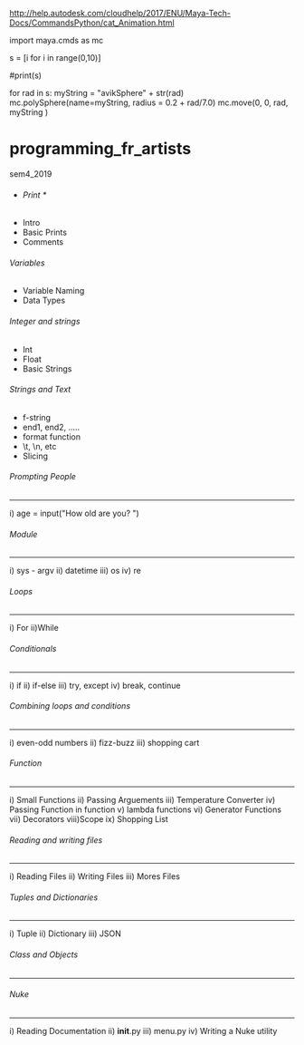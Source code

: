 http://help.autodesk.com/cloudhelp/2017/ENU/Maya-Tech-Docs/CommandsPython/cat_Animation.html

import maya.cmds as mc

s = [i for i in range(0,10)]

#print(s)

for rad in s:
    myString = "avikSphere" + str(rad)
    mc.polySphere(name=myString, radius = 0.2 + rad/7.0)
    mc.move(0, 0, rad, myString )


# programming_fr_artists
sem4_2019


* ###### Print *

- Intro
- Basic Prints
- Comments

###### Variables

- Variable Naming
- Data Types


###### Integer and strings
- Int
- Float
- Basic Strings



###### Strings and Text

- f-string
- end1, end2, .....
- format function
- \t, \n, etc
- Slicing


###### Prompting People
----------------
i) age = input("How old are you? ")



###### Module
------
i)   sys - argv
ii)  datetime
iii) os
iv)  re



###### Loops
-----
i) For
ii)While



###### Conditionals
------------
i)   if
ii)  if-else
iii) try, except
iv)  break, continue



###### Combining loops and conditions
------------------------------
i)   even-odd numbers
ii)  fizz-buzz
iii) shopping cart



###### Function
--------
i)   Small Functions
ii)  Passing Arguements
iii) Temperature Converter
iv)  Passing Function in function
v)   lambda functions
vi)  Generator Functions
vii) Decorators
viii)Scope
ix)  Shopping List


###### Reading and writing files
-------------------------
i)   Reading Files
ii)  Writing Files
iii) Mores Files


###### Tuples and Dictionaries
------------------------
i)   Tuple
ii)  Dictionary
iii) JSON


###### Class and Objects
-----------------


###### Nuke
----
i)    Reading Documentation
ii)   __init__.py
iii)  menu.py
iv)   Writing a Nuke utility
